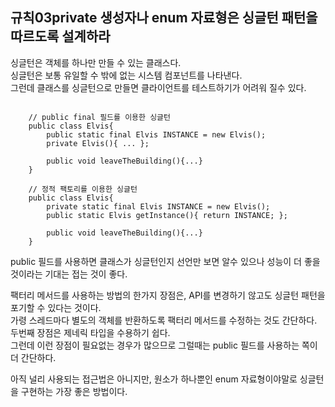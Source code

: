 ## 규칙03private 생성자나 enum 자료형은 싱글턴 패턴을 따르도록 설계하라

싱글턴은 객체를 하나만 만들 수 있는 클래스다.  
싱글턴은 보통 유일할 수 밖에 없는 시스템 컴포넌트를 나타낸다.  
그런데 클래스를 싱글턴으로 만들면 클라이언트를 테스트하기가 어려워 질수 있다.  

```
	
	// public final 필드를 이용한 싱글턴
	public class Elvis{
		public static final Elvis INSTANCE = new Elvis();
		private Elvis(){ ... };

		public void leaveTheBuilding(){...}
	}

	// 정적 팩토리를 이용한 싱글턴
	public class Elvis{
		private static final Elvis INSTANCE = new Elvis();
		public static Elvis getInstance(){ return INSTANCE; };

		public void leaveTheBuilding(){...}
	}

```


public 필드를 사용하면 클래스가 싱글턴인지 선언만 보면 알수 있으나 성능이 더 좋을 것이라는 기대는 접는 것이 좋다.  

팩터리 메서드를 사용하는 방법의 한가지 장점은, API를 변경하기 않고도 싱글턴 패턴을 포기할 수 있다는 것이다.   
가령 스레드마다 별도의 객체를 반환하도록 팩터리 메서드를 수정하는 것도 간단하다.  
두번째 장점은 제네릭 타입을 수용하기 쉽다.   
그런데 이런 장점이 필요없는 경우가 많으므로 그럴때는 public 필드를 사용하는 쪽이 더 간단하다.  
 
아직 널리 사용되는 접근법은 아니지만, 원소가 하나뿐인 enum 자료형이야말로 싱글턴을 구현하는 가장 좋은 방법이다.  

